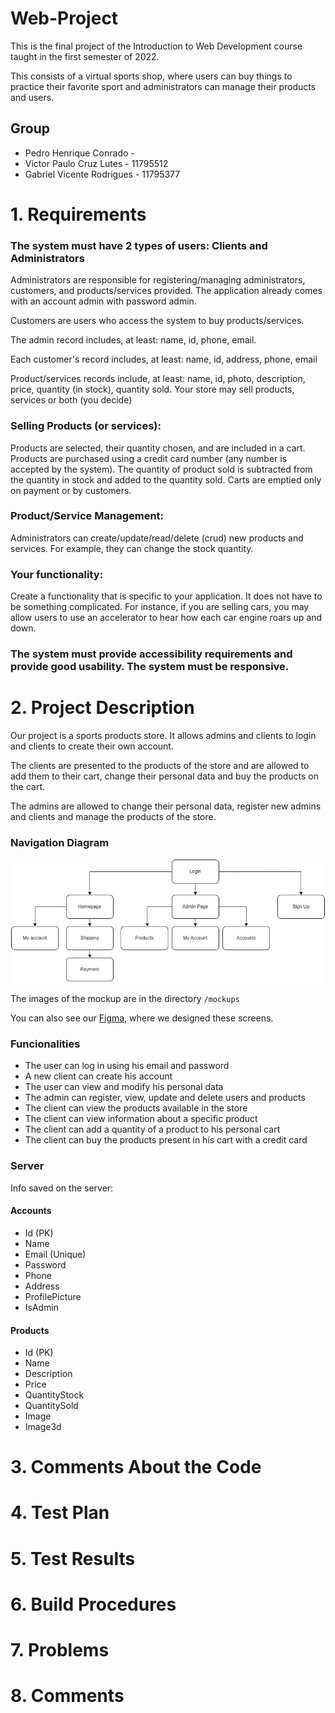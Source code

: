 # Web-Project
This is the final project of the Introduction to Web Development course taught in the first semester of 2022.

This consists of a virtual sports shop, where users can buy things to practice their favorite sport and administrators can manage their products and users.

## Group
* Pedro Henrique Conrado - 
* Victor Paulo Cruz Lutes - 11795512
* Gabriel Vicente Rodrigues - 11795377


# 1. Requirements

### The system must have 2 types of users: Clients and Administrators

Administrators are responsible for registering/managing administrators, customers, and products/services provided. The application already comes with an account admin with password admin.

Customers are users who access the system to buy products/services.

The admin record includes, at least: name, id, phone, email.

Each customer's record includes, at least: name, id, address, phone, email

Product/services records include, at least: name, id, photo, description, price, quantity (in stock), quantity sold.
Your store may sell products, services or both (you decide)

### Selling Products (or services): 

Products are selected, their quantity chosen, and are included in a cart. Products are purchased using a credit card number (any number is accepted by the system). The quantity of product sold is subtracted from the quantity in stock and added to the quantity sold. Carts are emptied only on payment or by customers.

### Product/Service Management: 
Administrators can create/update/read/delete (crud) new products and services. For example, they can change the stock quantity.

### Your functionality: 
Create a functionality that is specific to your application. It does not have to be something complicated. For instance, if you are selling cars, you may allow users to use an accelerator to hear how each car engine roars up and down.   

### The system must provide accessibility requirements and provide good usability. The system must be responsive.


# 2. Project Description
Our project is a sports products store. It allows admins and clients to login and clients to create their own account.

The clients are presented to the products of the store and are allowed to add them to their cart, change their personal data and buy the products on the cart.

The admins are allowed to change their personal data, register new admins and clients and manage the products of the store.

### Navigation Diagram
![Navigation Diagram](mockups/navigationDiagram.jpeg)

The images of the mockup are in the directory ```/mockups```

You can also see our [Figma](https://www.figma.com/file/ijJYtFiTaDnPejZwvTwijs/Mockups), where we designed these screens.

### Funcionalities
* The user can log in using his email and password
* A new client can create his account
* The user can view and modify his personal data
* The admin can register, view, update and delete users and products
* The client can view the products available in the store
* The client can view information about a specific product
* The client can add a quantity of a product to his personal cart
* The client can buy the products present in his cart with a credit card

### Server
Info saved on the server:

#### Accounts
* Id (PK)
* Name
* Email (Unique)
* Password
* Phone
* Address
* ProfilePicture
* IsAdmin

#### Products
* Id (PK)
* Name
* Description
* Price
* QuantityStock
* QuantitySold
* Image
* Image3d

# 3. Comments About the Code

# 4. Test Plan

# 5. Test Results

# 6. Build Procedures

# 7. Problems

# 8. Comments
